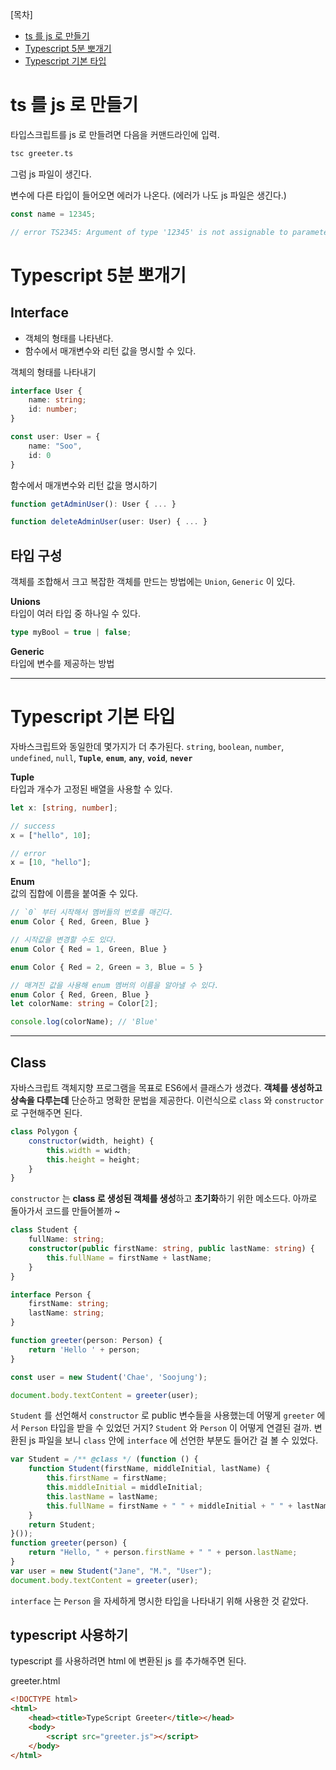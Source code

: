 [목차]
- [ts 를 js 로 만들기](#ts-를-js-로-만들기)
- [Typescript 5분 뽀개기](#Typescript-5분-뽀개기)
- [Typescript 기본 타입](#Typescript-기본-타입)

# ts 를 js 로 만들기
타입스크립트를 js 로 만들려면 다음을 커맨드라인에 입력.
```cmd
tsc greeter.ts
```
그럼 js 파일이 생긴다.


변수에 다른 타입이 들어오면 에러가 나온다.
(에러가 나도 js 파일은 생긴다.)

```ts
const name = 12345;

// error TS2345: Argument of type '12345' is not assignable to parameter of type 'string'.
```

# Typescript 5분 뽀개기

## Interface
- 객체의 형태를 나타낸다.
- 함수에서 매개변수와 리턴 값을 명시할 수 있다.

객체의 형태를 나타내기
```ts
interface User {
    name: string;
    id: number;
}

const user: User = {
    name: "Soo",
    id: 0
}
```

함수에서 매개변수와 리턴 값을 명시하기
```ts
function getAdminUser(): User { ... }

function deleteAdminUser(user: User) { ... }
```

## 타입 구성
객체를 조합해서 크고 복잡한 객체를 만드는 방법에는 `Union`, `Generic` 이 있다.

**Unions**<br/>
타입이 여러 타입 중 하나일 수 있다.
```ts
type myBool = true | false;
```

**Generic**<br/>
타입에 변수를 제공하는 방법

---

# Typescript 기본 타입
자바스크립트와 동일한데 몇가지가 더 추가된다. 
`string`, `boolean`, `number`, `undefined`, `null`, **`Tuple`**, **`enum`**, **`any`**, **`void`**, **`never`** 

**Tuple**<br/>
타입과 개수가 고정된 배열을 사용할 수 있다.
```ts
let x: [string, number];

// success
x = ["hello", 10];

// error
x = [10, "hello"];
```

**Enum**<br/>
값의 집합에 이름을 붙여줄 수 있다. 
```ts
// `0` 부터 시작해서 멤버들의 번호를 매긴다.
enum Color { Red, Green, Blue }

// 시작값을 변경할 수도 있다.
enum Color { Red = 1, Green, Blue }

enum Color { Red = 2, Green = 3, Blue = 5 }

// 매겨진 값을 사용해 enum 멤버의 이름을 알아낼 수 있다.
enum Color { Red, Green, Blue }
let colorName: string = Color[2];

console.log(colorName); // 'Blue'
```

---

## Class
자바스크립트 객체지향 프로그램을 목표로 ES6에서 클래스가 생겼다.
**객체를 생성하고 상속을 다루는데** 단순하고 명확한 문법을 제공한다.
이런식으로 `class` 와 `constructor` 로 구현해주면 된다.
```js
class Polygon {
    constructor(width, height) {
        this.width = width;
        this.height = height;
    }
}
```
`constructor` 는 **class 로 생성된 객체를 생성**하고 **초기화**하기 위한 메소드다.
아까로 돌아가서 코드를 만들어볼까 ~

```ts
class Student {
    fullName: string;
    constructor(public firstName: string, public lastName: string) {
        this.fullName = firstName + lastName;
    }
}

interface Person {
    firstName: string;
    lastName: string;
}

function greeter(person: Person) {
    return 'Hello ' + person;
}

const user = new Student('Chae', 'Soojung');

document.body.textContent = greeter(user);
```

`Student` 를 선언해서 `constructor` 로 public 변수들을 사용했는데
어떻게 `greeter` 에서 `Person` 타입을 받을 수 있었던 거지?
`Student` 와 `Person` 이 어떻게 연결된 걸까. 변환된 js 파일을 보니 `class` 안에 `interface` 에 선언한 부분도 들어간 걸 볼 수 있었다.

```js
var Student = /** @class */ (function () {
    function Student(firstName, middleInitial, lastName) {
        this.firstName = firstName;
        this.middleInitial = middleInitial;
        this.lastName = lastName;
        this.fullName = firstName + " " + middleInitial + " " + lastName;
    }
    return Student;
}());
function greeter(person) {
    return "Hello, " + person.firstName + " " + person.lastName;
}
var user = new Student("Jane", "M.", "User");
document.body.textContent = greeter(user);
```

`interface` 는 `Person` 을 자세하게 명시한 타입을 나타내기 위해 사용한 것 같았다.

## typescript 사용하기
typescript 를 사용하려면 html 에 변환된 js 를 추가해주면 된다.

greeter.html
```html
<!DOCTYPE html>
<html>
    <head><title>TypeScript Greeter</title></head>
    <body>
        <script src="greeter.js"></script>
    </body>
</html>
```



